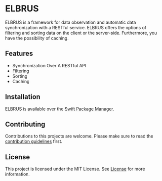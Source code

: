# ELBRUS

ELBRUS is a framework for data observation and automatic data synchronization with a RESTful service. 
ELBRUS offers the options of filtering and sorting data on the client or the server-side. Furthermore, you have the possibility of caching.


## Features

- Synchronization Over A RESTful API
- Filtering 
- Sorting
- Caching

## Installation
ELBRUS is available over the [Swift Package Manager](https://swift.org/package-manager/).

## Contributing
Contributions to this projects are welcome. Please make sure to read the [contribution guidelines](https://github.com/Apodini/.github/blob/master/contributing.md) first.

## License
This project is licensed under the MIT License. See [License](https://github.com/Apodini/ELBRUS/blob/master/LICENSE) for more information.

